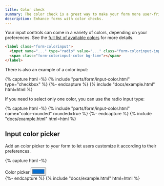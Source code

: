 ```yaml
---
title: Color check
summary: The color check is a great way to make your form more user-friendly and engaging. You can use the color check to create a visually appealing form that will help users make decisions quickly and easily.
description: Enhance forms with color checks.
---
```


Your input controls can come in a variety of colors, depending on your preferences. See the [full list of available colors](/ui/base/colors) for more details.

```html
<label class="form-colorinput">
  <input name="..." type="radio" value="..." class="form-colorinput-input" />
  <span class="form-colorinput-color bg-lime"></span>
</label>
```

There is also an example of a color input:

{% capture html -%}
{% include "parts/form/input-color.html" type="checkbox" %}
{%- endcapture %}
{% include "docs/example.html" html=html %}

If you need to select only one color, you can use the radio input type:

{% capture html -%}
{% include "parts/form/input-color.html" name="color-rounded" rounded=true %}
{%- endcapture %}
{% include "docs/example.html" html=html %}

## Input color picker

Add an color picker to your form to let users customize it according to their preferences.

{% capture html -%}
<div class="mb-3">
  <label class="form-label">Color picker</label>
  <input
    type="color"
    class="form-control form-control-color"
    value="#066fd1"
    title="Choose your color"
  />
</div>
{%- endcapture %}
{% include "docs/example.html" html=html %}

